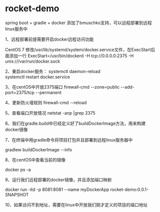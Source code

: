 # rocket-demo
spring boot + gradle + docker
添加了bmuschko支持，可以远程部署到远程linux服务中

1、远程部署前提需要开启docker远程访问功能

CentOS 7 修改/usr/lib/systemd/system/docker.service文件，在ExecStart后面添加一行
ExecStart=/usr/bin/dockerd  -H tcp://0.0.0.0:2375  -H unix:///var/run/docker.sock

2、重启docker服务：
systemctl daemon-reload    
systemctl restart docker.service 

3、在centOS中开放2375端口
firewall-cmd --zone=public --add-port=2375/tcp --permanent

4、更新防火墙规则
firewall-cmd --reload

5、查看端口开放情况
netstat  -anp |grep 2375

6、我们在gradle.build中已经定义好了buildDockerImage方法，用来构建docker镜像

7、在终端中用gradle命令将项目打包并且部署到远程linux服务器中

gradlew buildDockerImage --info

8、在centOS中查看当前的镜像

docker ps -a

9、运行我们远程部署的docker镜像，并且添加端口映射

docker run -itd -p 8081:8081 --name myDockerApp rocket-demo:0.0.1-SNAPSHOT

10、如果访问不到地址，需要在linux中开放我们刚才定义的项目的端口地址

